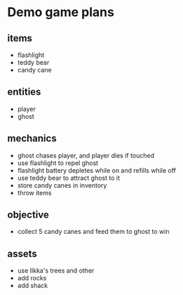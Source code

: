 # Demo game plans

## items

- flashlight
- teddy bear
- candy cane

## entities

- player
- ghost

## mechanics

- ghost chases player, and player dies if touched
- use flashlight to repel ghost
- flashlight battery depletes while on and refills while off
- use teddy bear to attract ghost to it
- store candy canes in inventory
- throw items

## objective

- collect 5 candy canes and feed them to ghost to win

## assets

- use Ilkka's trees and other
- add rocks
- add shack
